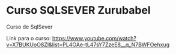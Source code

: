# Curso SQLSEVER Zurubabel
Curso de SqlSever

Link para o curso: https://www.youtube.com/watch?v=X7BUKUoO8ZI&list=PL4OAe-tL47sY7ZzeE8__q_N7BWFOehxug
